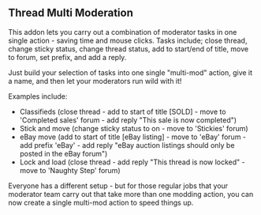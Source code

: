## Thread Multi Moderation


This addon lets you carry out a combination of moderator tasks in one single action - saving time and mouse clicks. Tasks include; close thread, change sticky status, change thread status, add to start/end of title, move to forum, set prefix, and add a reply.

Just build your selection of tasks into one single "multi-mod" action, give it a name, and then let your moderators run wild with it!

Examples include:
* Classifieds (close thread - add to start of title [SOLD] - move to 'Completed sales' forum - add reply "This sale is now completed")
* Stick and move (change sticky status to on - move to 'Stickies' forum)
* eBay move (add to start of title [eBay listing] - move to 'eBay' forum - add prefix 'eBay' - add reply "eBay auction listings should only be posted in the eBay forum")
* Lock and load (close thread - add reply "This thread is now locked" - move to 'Naughty Step' forum)

Everyone has a different setup - but for those regular jobs that your moderator team carry out that take more than one modding action, you can now create a single multi-mod action to speed things up.